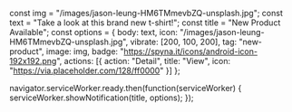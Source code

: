 const img = "/images/jason-leung-HM6TMmevbZQ-unsplash.jpg";
const text = "Take a look at this brand new t-shirt!";
const title = "New Product Available";
const options = {
    body: text,
    icon: "/images/jason-leung-HM6TMmevbZQ-unsplash.jpg",
    vibrate: [200, 100, 200],
    tag: "new-product",
    image: img,
    badge: "https://spyna.it/icons/android-icon-192x192.png",
    actions: [{ action: "Detail", title: "View", icon: "https://via.placeholder.com/128/ff0000" }]
 };

navigator.serviceWorker.ready.then(function(serviceWorker) {
  serviceWorker.showNotification(title, options);
});
